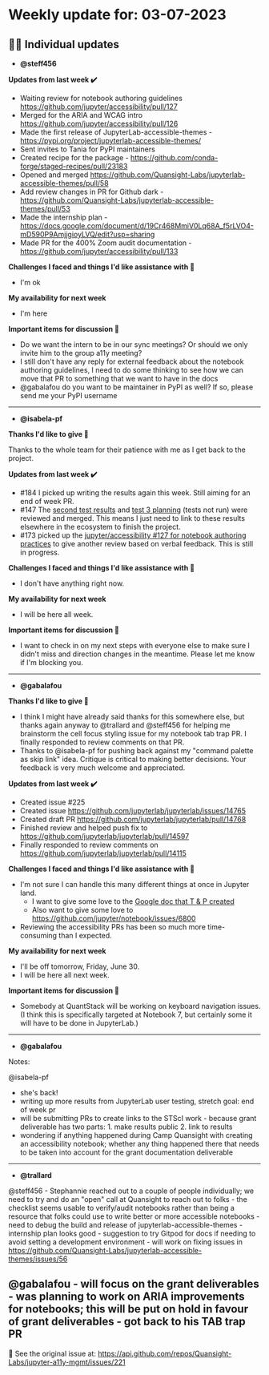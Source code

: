 # Weekly update for: 03-07-2023

## :singer: Individual updates

- **@steff456** 

 **Updates from last week :heavy_check_mark:**
- Waiting review for notebook authoring guidelines https://github.com/jupyter/accessibility/pull/127
- Merged for the ARIA and WCAG intro https://github.com/jupyter/accessibility/pull/126
- Made the first release of JupyterLab-accessible-themes - https://pypi.org/project/jupyterlab-accessible-themes/
- Sent invites to Tania for PyPI maintainers
- Created recipe for the package - https://github.com/conda-forge/staged-recipes/pull/23183
- Opened and merged https://github.com/Quansight-Labs/jupyterlab-accessible-themes/pull/58
- Add review changes in PR for Github dark - https://github.com/Quansight-Labs/jupyterlab-accessible-themes/pull/53
- Made the internship plan - https://docs.google.com/document/d/19Cr468MmiV0Lq68A_f5rLVO4-mD590P9AmjjgioyLVQ/edit?usp=sharing
- Made PR for the 400% Zoom audit documentation - https://github.com/jupyter/accessibility/pull/133

**Challenges I faced and things I'd like assistance with 🙏**
- I'm ok

**My availability for next week**
- I'm here

**Important items for discussion 💬**
- Do we want the intern to be in our sync meetings? Or should we only invite him to the group a11y meeting?
- I still don't have any reply for external feedback about the notebook authoring guidelines, I need to do some thinking to see how we can move that PR to something that we want to have in the docs
- @gabalafou do you want to be maintainer in PyPI as well? If so, please send me your PyPI username 
---

- **@isabela-pf** 

 **Thanks I'd like to give 🙌** 

Thanks to the whole team for their patience with me as I get back to the project.

**Updates from last week :heavy_check_mark:**

- #184 I picked up writing the results again this week. Still aiming for an end of week PR.
- #147 The [second test results](https://github.com/Iota-School/notebooks-for-all/blob/main/user-tests/2-content/results.md) and [test 3 planning](https://github.com/Iota-School/notebooks-for-all/blob/main/user-tests/3-cell_structure/planning.md) (tests not run) were reviewed and merged. This means I just need to link to these results elsewhere in the ecosystem to finish the project.
- #173 picked up the [jupyter/accessibility #127 for notebook authoring practices](https://github.com/jupyter/accessibility/pull/127) to give another review based on verbal feedback. This is still in progress.

**Challenges I faced and things I'd like assistance with 🙏**
- I don't have anything right now.

**My availability for next week**
- I will be here all week.

**Important items for discussion 💬**
- I want to check in on my next steps with everyone else to make sure I didn't miss and direction changes in the meantime. Please let me know if I'm blocking you. 
---

- **@gabalafou** 

 **Thanks I'd like to give 🙌**
- I think I might have already said thanks for this somewhere else, but thanks again anyway to @trallard and @steff456 for helping me brainstorm the cell focus styling issue for my notebook tab trap PR. I finally responded to review comments on that PR.
- Thanks to @isabela-pf for pushing back against my "command palette as skip link" idea. Critique is critical to making better decisions. Your feedback is very much welcome and appreciated.

**Updates from last week :heavy_check_mark:**
- Created issue #225
- Created issue https://github.com/jupyterlab/jupyterlab/issues/14765
- Created draft PR https://github.com/jupyterlab/jupyterlab/pull/14768
- Finished review and helped push fix to https://github.com/jupyterlab/jupyterlab/pull/14597
- Finally responded to review comments on https://github.com/jupyterlab/jupyterlab/pull/14115

**Challenges I faced and things I'd like assistance with 🙏**
- I'm not sure I can handle this many different things at once in Jupyter land. 
  - I want to give some love to the [Google doc that T & P created](https://docs.google.com/document/d/1m5-fiqWVdlqOuKjp4auakG0MMaTii7JdCVyjwKU7uQU/edit)
  - Also want to give some love to https://github.com/jupyter/notebook/issues/6800
- Reviewing the accessibility PRs has been so much more time-consuming than I expected.

**My availability for next week**
- I'll be off tomorrow, Friday, June 30.
- I will be here all next week.

**Important items for discussion 💬**
- Somebody at QuantStack will be working on keyboard navigation issues. (I think this is specifically targeted at Notebook 7, but certainly some it will have to be done in JupyterLab.) 
---

- **@gabalafou** 

 Notes:

@isabela-pf 
- she's back!
- writing up more results from JupyterLab user testing, stretch goal: end of week pr
- will be submitting PRs to create links to the STScI work - because grant deliverable has two parts: 1. make results public 2. link to results
- wondering if anything happened during Camp Quansight with creating an accessibility notebook; whether any thing happened there that needs to be taken into account for the grant documentation deliverable 
---

- **@trallard** 

 @steff456 
	- Stephannie reached out to a couple of people individually; we need to try and do an "open" call at Quansight to reach out to folks
	- the checklist seems usable to verify/audit notebooks rather than being a resource that folks could use to write better or more accessible notebooks
	- need to debug the build and release of jupyterlab-accessible-themes
	- internship plan looks good - suggestion to try Gitpod for docs if needing to avoid setting a development environment
	- will work on fixing issues in https://github.com/Quansight-Labs/jupyterlab-accessible-themes/issues/56

@gabalafou 
	- will focus on the grant deliverables 
	- was planning to work on ARIA improvements for notebooks; this will be put on hold in favour of grant deliverables
	- got back to his TAB trap PR 
---


:link: See the original issue at: <https://api.github.com/repos/Quansight-Labs/jupyter-a11y-mgmt/issues/221>

